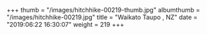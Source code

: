+++
thumb = "/images/hitchhike-00219-thumb.jpg"
albumthumb = "/images/hitchhike-00219.jpg"
title = "Waikato Taupo , NZ"
date = "2019:06:22 16:30:07"
weight = 219
+++

